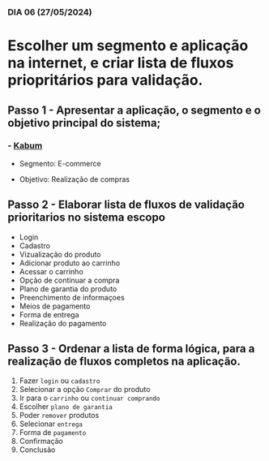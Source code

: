 ### DIA 06 (27/05/2024)

# Escolher um segmento e aplicação na internet, e criar lista de fluxos priopritários para validação.

## Passo 1 - Apresentar a aplicação, o segmento e o objetivo principal do sistema;

### - [Kabum](https://www.kabum.com.br/?gad_source=1&gclid=CjwKCAjwjeuyBhBuEiwAJ3vuoaGSNH6CaqIHNWcGbcPrGxkmJcTD5N_FnxECRpAssx-MpjkeyamynxoCL5oQAvD_BwE)

- Segmento: E-commerce

- Objetivo: Realização de compras

## Passo 2 - Elaborar lista de fluxos de validação prioritarios no sistema escopo

- Login
- Cadastro
- Vizualização do produto
- Adicionar produto ao carrinho
- Acessar o carrinho
- Opção de continuar a compra
- Plano de garantia do produto
- Preenchimento de informaçoes
- Meios de pagamento
- Forma de entrega
- Realização do pagamento

## Passo 3 - Ordenar a lista de forma lógica, para a realização de fluxos completos na aplicação.

1. Fazer `login` ou `cadastro`
2. Selecionar a opção `Comprar` do produto
3. Ir para o `carrinho` ou `continuar comprando`
4. Escolher `plano de garantia`
5. Poder `remover` produtos
6. Selecionar `entrega`
7. Forma de `pagamento`
8. Confirmação
9. Conclusão
